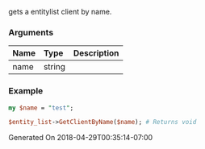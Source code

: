 gets a entitylist client by name.
### Arguments
**Name**|**Type**|**Description**
:---|:---|:---
name|string|

### Example

```perl
my $name = "test";

$entity_list->GetClientByName($name); # Returns void
```


Generated On 2018-04-29T00:35:14-07:00